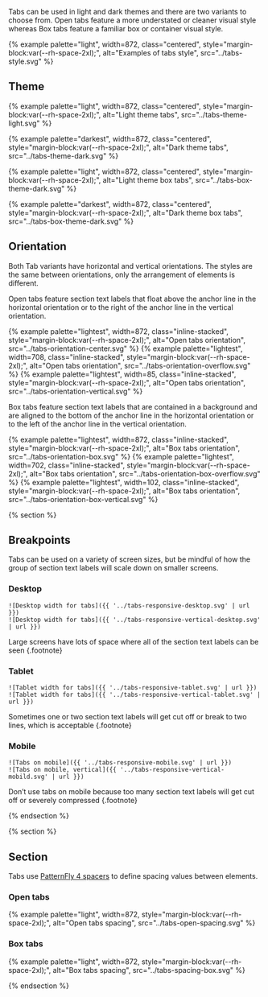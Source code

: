 Tabs can be used in light and dark themes and there are two variants to choose 
from. Open tabs feature a more understated or cleaner visual style whereas Box 
tabs feature a familiar box or container visual style.

{% example palette="light",
           width=872,
           class="centered",
           style="margin-block:var(--rh-space-2xl);",
           alt="Examples of tabs style",
           src="../tabs-style.svg" %}

## Theme

{% example palette="light",
           width=872,
           class="centered",
           style="margin-block:var(--rh-space-2xl);",
           alt="Light theme tabs",
           src="../tabs-theme-light.svg" %}

{% example palette="darkest",
           width=872,
           class="centered",
           style="margin-block:var(--rh-space-2xl);",
           alt="Dark theme tabs",
           src="../tabs-theme-dark.svg" %}

{% example palette="light",
           width=872,
           class="centered",
           style="margin-block:var(--rh-space-2xl);",
           alt="Light theme box tabs",
           src="../tabs-box-theme-dark.svg" %}

{% example palette="darkest",
           width=872,
           class="centered",
           style="margin-block:var(--rh-space-2xl);",
           alt="Dark theme box tabs",
           src="../tabs-box-theme-dark.svg" %}

## Orientation

Both Tab variants have horizontal and vertical orientations. The styles are the 
same between orientations, only the arrangement of elements is different.

Open tabs feature section text labels that float above the anchor line in the 
horizontal orientation or to the right of the anchor line in the vertical 
orientation.

{% example palette="lightest",
           width=872,
           class="inline-stacked",
           style="margin-block:var(--rh-space-2xl);",
           alt="Open tabs orientation",
           src="../tabs-orientation-center.svg" %}
{% example palette="lightest",
           width=708,
           class="inline-stacked",
           style="margin-block:var(--rh-space-2xl);",
           alt="Open tabs orientation",
           src="../tabs-orientation-overflow.svg" %}
{% example palette="lightest",
           width=85,
           class="inline-stacked",
           style="margin-block:var(--rh-space-2xl);",
           alt="Open tabs orientation",
           src="../tabs-orientation-vertical.svg" %}

Box tabs feature section text labels that are contained in a background and are 
aligned to the bottom of the anchor line in the horizontal orientation or to the 
left of the anchor line in the vertical orientation.

{% example palette="lightest",
           width=872,
           class="inline-stacked",
           style="margin-block:var(--rh-space-2xl);",
           alt="Box tabs orientation",
           src="../tabs-orientation-box.svg" %}
{% example palette="lightest",
           width=702,
           class="inline-stacked",
           style="margin-block:var(--rh-space-2xl);",
           alt="Box tabs orientation",
           src="../tabs-orientation-box-overflow.svg" %}
{% example palette="lightest",
           width=102,
           class="inline-stacked",
           style="margin-block:var(--rh-space-2xl);",
           alt="Box tabs orientation",
           src="../tabs-orientation-box-vertical.svg" %}

{% section %}
  ## Breakpoints
  Tabs can be used on a variety of screen sizes, but be mindful of how the 
  group of section text labels will scale down on smaller screens.

  ### Desktop

  <div class="inline-stacked">

    ![Desktop width for tabs]({{ '../tabs-responsive-desktop.svg' | url }})
    ![Desktop width for tabs]({{ '../tabs-responsive-vertical-desktop.svg' | url }})

  </div>

  Large screens have lots of space where all of the section text labels can be 
  seen {.footnote}


  ### Tablet

  <div class="inline-stacked" style="--inline-img-max-width: 768px;">

    ![Tablet width for tabs]({{ '../tabs-responsive-tablet.svg' | url }})
    ![Tablet width for tabs]({{ '../tabs-responsive-vertical-tablet.svg' | url }})

  </div>

  Sometimes one or two section text labels will get cut off or break to two 
  lines, which is acceptable {.footnote}

  ### Mobile

  <div class="multi-column--min-300-wide" style="--inline-img-max-width: 360px;">

    ![Tabs on mobile]({{ '../tabs-responsive-mobile.svg' | url }})
    ![Tabs on mobile, vertical]({{ '../tabs-responsive-vertical-mobild.svg' | url }})

  </div>

Don’t use tabs on mobile because too many section text labels will get cut off 
or severely compressed {.footnote}

{% endsection %}

{% section %}
  ## Section
  Tabs use [PatternFly 4 
  spacers](https://www.patternfly.org/v4/guidelines/spacers) to define spacing 
  values between elements.

  ### Open tabs

  {% example palette="light",
             width=872,
             style="margin-block:var(--rh-space-2xl);",
             alt="Open tabs spacing",
             src="../tabs-open-spacing.svg" %}

  ### Box tabs

  {% example palette="light",
             width=872,
             style="margin-block:var(--rh-space-2xl);",
             alt="Box tabs spacing",
             src="../tabs-spacing-box.svg" %}

{% endsection %}

